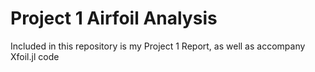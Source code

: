 # Project 1 Airfoil Analysis
Included in this repository is my Project 1 Report, as well as accompany Xfoil.jl code
